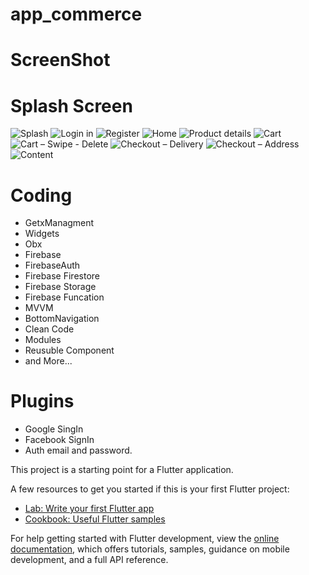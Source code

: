 # app_commerce

# ScreenShot

# Splash Screen
![Splash](https://user-images.githubusercontent.com/84380262/227993525-0ce52dcc-2525-4c67-9d20-1b2f058e9032.png)
<outside> <outside> <outside> <outside> <outside> <outside> <outside> <outside>
![Login in](https://user-images.githubusercontent.com/84380262/227993565-3a7672b4-70f8-4031-b28f-82ea59c979d5.png)
![Register](https://user-images.githubusercontent.com/84380262/227993594-f7ed22b6-95b2-4482-9470-04812b843033.png)
![Home](https://user-images.githubusercontent.com/84380262/227993637-7ad7b51f-807e-4e35-9339-94c487b72bc1.png)
![Product details](https://user-images.githubusercontent.com/84380262/227993710-80548717-b3ae-4fc4-a020-08ea6d91b984.png)
![Cart](https://user-images.githubusercontent.com/84380262/227993831-4f7c7364-fe6a-46a8-8bc4-2cc2f59b60b8.png)
![Cart – Swipe - Delete](https://user-images.githubusercontent.com/84380262/227993877-422748e4-6467-4c7d-973f-ecaef961f36f.png)
![Checkout – Delivery](https://user-images.githubusercontent.com/84380262/227994053-24279a04-b6da-47ef-945b-9dfbdef37d59.png)
![Checkout – Address](https://user-images.githubusercontent.com/84380262/227994093-8a0fe9f6-f879-4dc5-9864-f0966d27eb66.png)
![Content](https://user-images.githubusercontent.com/84380262/227994299-ef98461c-4860-4f2a-a48b-8c3d05a14663.png)

# Coding
- GetxManagment
- Widgets
- Obx
- Firebase
- FirebaseAuth 
- Firebase Firestore 
- Firebase Storage
- Firebase Funcation
- MVVM 
- BottomNavigation
- Clean Code
- Modules
- Reusuble Component
- and More...

# Plugins
- Google SingIn
- Facebook SignIn
- Auth email and password.

This project is a starting point for a Flutter application.

A few resources to get you started if this is your first Flutter project:

- [Lab: Write your first Flutter app](https://docs.flutter.dev/get-started/codelab)
- [Cookbook: Useful Flutter samples](https://docs.flutter.dev/cookbook)

For help getting started with Flutter development, view the
[online documentation](https://docs.flutter.dev/), which offers tutorials,
samples, guidance on mobile development, and a full API reference.

